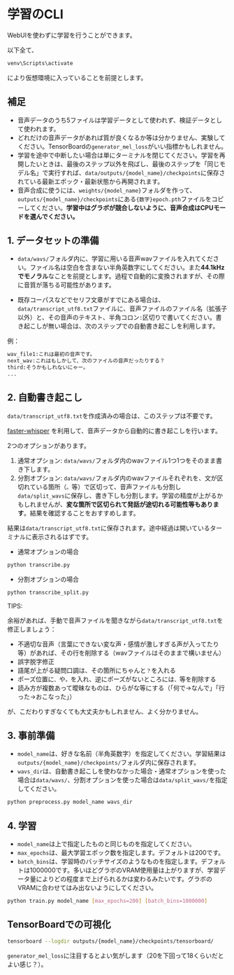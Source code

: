 # 学習のCLI

WebUIを使わずに学習を行うことができます。

以下全て、
```bash
venv\Scripts\activate
```
により仮想環境に入っていることを前提とします。

## 補足

- 音声データのうち5ファイルは学習データとして使われず、検証データとして使われます。
- どれだけの音声データがあれば質が良くなるか等は分かりません、実験してください。TensorBoardの`generator_mel_loss`がいい指標かもしれません。
- 学習を途中で中断したい場合は単にターミナルを閉じてください。学習を再開したいときは、最後のステップ以外を飛ばし、最後のステップを「同じモデル名」で実行すれば、`data/outputs/{model_name}/checkpoints`に保存されている最新エポック・最新状態から再開されます。
- 音声合成に使うには、`weights/{model_name}`フォルダを作って、`outputs/{model_name}/checkpoints`にある`{数字}epoch.pth`ファイルをコピーしてください。**学習中はグラボが競合しないように、音声合成はCPUモードを選んでください。**

## 1. データセットの準備

- `data/wavs/`フォルダ内に、学習に用いる音声wavファイルを入れてください。ファイル名は空白を含まない半角英数字にしてください。また**44.1kHzでモノラル**なことを前提とします。過程で自動的に変換されますが、その際に音質が落ちる可能性があります。

- 既存コーパスなどでセリフ文章がすでにある場合は、`data/transcript_utf8.txt`ファイルに、音声ファイルのファイル名（拡張子以外）と、その音声のテキスト、半角コロン`:`区切りで書いてください。書き起こしが無い場合は、次のステップでの自動書き起こしを利用します。

例：

```txt
wav_file1:これは最初の音声です。
next_wav:これはもしかして、次のファイルの音声だったりする？
third:そうかもしれないにゃー。
...
```

## 2. 自動書き起こし

`data/transcript_utf8.txt`を作成済みの場合は、このステップは不要です。

[faster-whisper](https://github.com/guillaumekln/faster-whisper) を利用して、音声データから自動的に書き起こしを行います。

2つのオプションがあります。

1. 通常オプション: `data/wavs/`フォルダ内のwavファイル1つ1つをそのまま書き下します。
2. 分割オプション: `data/wavs/`フォルダ内のwavファイルそれぞれを、文が区切れている箇所（`。`等）で区切って、音声ファイルも分割し`data/split_wavs`に保存し、書き下しも分割します。学習の精度が上がるかもしれませんが、**変な箇所で区切られて発話が途切れる可能性等もあります**。結果を確認することをおすすめします。

結果は`data/transcript_utf8.txt`に保存されます。途中経過は開いているターミナルに表示されるはずです。

- 通常オプションの場合

```bash
python transcribe.py
```

- 分割オプションの場合

```bash
python transcribe_split.py
```

TIPS:

余裕があれば、手動で音声ファイルを聞きながら`data/transcript_utf8.txt`を修正しましょう：
- 不適切な音声（言葉にできない変な声・感情が激しすぎる声が入ってたり等）があれば、その行を削除する（wavファイルはそのままで構いません）
- 誤字脱字修正
- 語尾が上がる疑問口調は、その箇所にちゃんと`？`を入れる
- ポーズ位置に`、`や`。`を入れ、逆にポーズがないところには`、`等を削除する
- 読み方が複数あって曖昧なものは、ひらがな等にする（「何で→なんで」「行った→おこなった」）

が、こだわりすぎなくても大丈夫かもしれません、よく分かりません。

## 3. 事前準備
- `model_name`は、好きな名前（半角英数字）を指定してください。学習結果は`outputs/{model_name}/checkpoints/`フォルダ内に保存されます。
- `wavs_dir`は、自動書き起こしを使わなかった場合・通常オプションを使った場合は`data/wavs/`、分割オプションを使った場合は`data/split_wavs/`を指定してください。

```bash
python preprocess.py model_name wavs_dir
```

## 4. 学習
- `model_name`は上で指定したものと同じものを指定してください。
- `max_epochs`は、最大学習エポック数を指定します。デフォルトは200です。
- `batch_bins`は、学習時のバッチサイズのようなものを指定します。デフォルトは1000000です。多いほどグラボのVRAM使用量は上がりますが、学習データ量によりどの程度まで上げられるかは変わるみたいです。グラボのVRAMに合わせてはみ出ないようにしてください。

```bash
python train.py model_name [max_epochs=200] [batch_bins=1000000]
```

## TensorBoardでの可視化
```bash
tensorboard --logdir outputs/{model_name}/checkpoints/tensorboard/
```
`generator_mel_loss`に注目するとよい気がします（20を下回って18くらいだとよい感じ？）。
